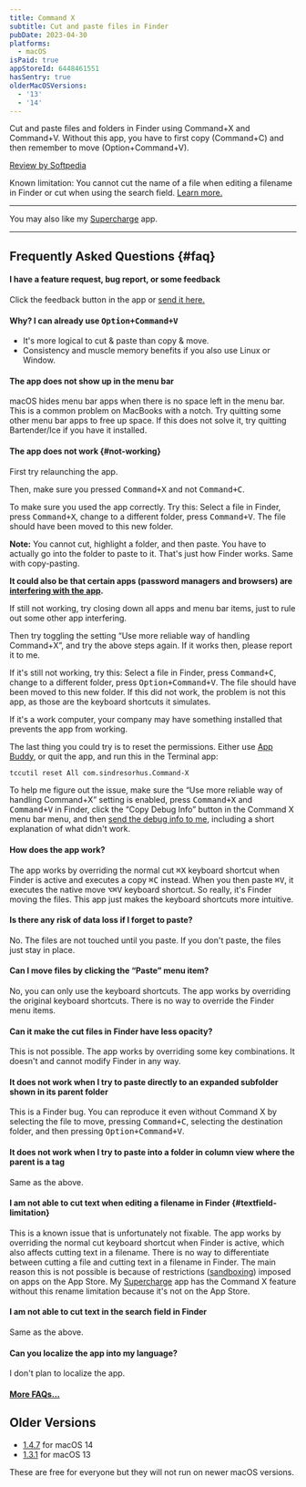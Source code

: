 ```yaml
---
title: Command X
subtitle: Cut and paste files in Finder
pubDate: 2023-04-30
platforms:
  - macOS
isPaid: true
appStoreId: 6448461551
hasSentry: true
olderMacOSVersions:
  - '13'
  - '14'
---
```


Cut and paste files and folders in Finder using Command+X and Command+V. Without this app, you have to first copy (Command+C) and then remember to move (Option+Command+V).

[Review by Softpedia](https://mac.softpedia.com/get/System-Utilities/Command-X.shtml)

Known limitation: You cannot cut the name of a file when editing a filename in Finder or cut when using the search field. [Learn more.](#textfield-limitation)

---

You may also like my [Supercharge](/supercharge) app.

---

## Frequently Asked Questions {#faq}

#### I have a feature request, bug report, or some feedback

Click the feedback button in the app or [send it here.](/feedback?product=Command%20X&referrer=Website-FAQ)

#### Why? I can already use <kbd>Option+Command+V</kbd>

- It's more logical to cut & paste than copy & move.
- Consistency and muscle memory benefits if you also use Linux or Window.

#### The app does not show up in the menu bar

macOS hides menu bar apps when there is no space left in the menu bar. This is a common problem on MacBooks with a notch. Try quitting some other menu bar apps to free up space. If this does not solve it, try quitting Bartender/Ice if you have it installed.

#### The app does not work {#not-working}

First try relaunching the app.

Then, make sure you pressed <kbd>Command+X</kbd> and not <kbd>Command+C</kbd>.

To make sure you used the app correctly. Try this: Select a file in Finder, press <kbd>Command+X</kbd>, change to a different folder, press <kbd>Command+V</kbd>. The file should have been moved to this new folder.

**Note:** You cannot cut, highlight a folder, and then paste. You have to actually go into the folder to paste to it. That's just how Finder works. Same with copy-pasting.

**It could also be that certain apps (password managers and browsers) are [interfering with the app](/apps/faq#secure-input-problem).**

If still not working, try closing down all apps and menu bar items, just to rule out some other app interfering.

Then try toggling the setting “Use more reliable way of handling Command+X”, and try the above steps again. If it works then, please report it to me.

If it's still not working, try this: Select a file in Finder, press <kbd>Command+C</kbd>, change to a different folder, press <kbd>Option+Command+V</kbd>. The file should have been moved to this new folder. If this did not work, the problem is not this app, as those are the keyboard shortcuts it simulates.

If it's a work computer, your company may have something installed that prevents the app from working.

The last thing you could try is to reset the permissions. Either use [App Buddy](/app-buddy), or quit the app, and run this in the Terminal app:

```sh
tccutil reset All com.sindresorhus.Command-X
```

To help me figure out the issue, make sure the “Use more reliable way of handling Command+X” setting is enabled, press <kbd>Command+X</kbd> and <kbd>Command+V</kbd> in Finder, click the “Copy Debug Info” button in the Command X menu bar menu, and then [send the debug info to me](/feedback?product=Command%20X&referrer=Website-FAQ), including a short explanation of what didn't work.

#### How does the app work?

The app works by overriding the normal cut <kbd>⌘X</kbd> keyboard shortcut when Finder is active and executes a copy <kbd>⌘C</kbd> instead. When you then paste <kbd>⌘V</kbd>, it executes the native move <kbd>⌥⌘V</kbd> keyboard shortcut. So really, it's Finder moving the files. This app just makes the keyboard shortcuts more intuitive.

#### Is there any risk of data loss if I forget to paste?

No. The files are not touched until you paste. If you don't paste, the files just stay in place.

#### Can I move files by clicking the “Paste” menu item?

No, you can only use the keyboard shortcuts. The app works by overriding the original keyboard shortcuts. There is no way to override the Finder menu items.

#### Can it make the cut files in Finder have less opacity?

This is not possible. The app works by overriding some key combinations. It doesn't and cannot modify Finder in any way.

#### It does not work when I try to paste directly to an expanded subfolder shown in its parent folder

This is a Finder bug. You can reproduce it even without Command X by selecting the file to move, pressing <kbd>Command+C</kbd>, selecting the destination folder, and then pressing <kbd>Option+Command+V</kbd>.

#### It does not work when I try to paste into a folder in column view where the parent is a tag

Same as the above.

#### I am not able to cut text when editing a filename in Finder {#textfield-limitation}

This is a known issue that is unfortunately not fixable. The app works by overriding the normal cut keyboard shortcut when Finder is active, which also affects cutting text in a filename. There is no way to differentiate between cutting a file and cutting text in a filename in Finder. The main reason this is not possible is because of restrictions ([sandboxing](/apps/faq#macos-sandbox)) imposed on apps on the App Store. My [Supercharge](/supercharge) app has the Command X feature without this rename limitation because it's not on the App Store.

#### I am not able to cut text in the search field in Finder

Same as the above.

#### Can you localize the app into my language?

I don't plan to localize the app.

#### [More FAQs…](/apps/faq)

## Older Versions

- [1.4.7](https://github.com/user-attachments/files/19031153/Command.X.1.4.7.-.macOS.14.zip) for macOS 14
- [1.3.1](https://github.com/sindresorhus/meta/files/13987707/Command.X.1.3.1.-.macOS.13.zip) for macOS 13

These are free for everyone but they will not run on newer macOS versions.
